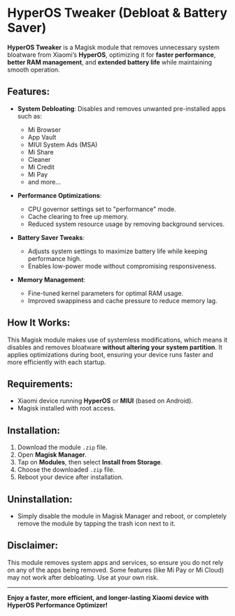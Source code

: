 # HyperOS Tweaker (Debloat & Battery Saver)

**HyperOS Tweaker** is a Magisk module that removes unnecessary system bloatware from Xiaomi’s **HyperOS**, optimizing it for **faster performance**, **better RAM management**, and **extended battery life** while maintaining smooth operation.

## Features:
- **System Debloating**: Disables and removes unwanted pre-installed apps such as:
  - Mi Browser
  - App Vault
  - MIUI System Ads (MSA)
  - Mi Share
  - Cleaner
  - Mi Credit
  - Mi Pay
  - and more...
  
- **Performance Optimizations**:
  - CPU governor settings set to "performance" mode.
  - Cache clearing to free up memory.
  - Reduced system resource usage by removing background services.
  
- **Battery Saver Tweaks**:
  - Adjusts system settings to maximize battery life while keeping performance high.
  - Enables low-power mode without compromising responsiveness.

- **Memory Management**:
  - Fine-tuned kernel parameters for optimal RAM usage.
  - Improved swappiness and cache pressure to reduce memory lag.

## How It Works:
This Magisk module makes use of systemless modifications, which means it disables and removes bloatware **without altering your system partition**. It applies optimizations during boot, ensuring your device runs faster and more efficiently with each startup.

## Requirements:
- Xiaomi device running **HyperOS** or **MIUI** (based on Android).
- Magisk installed with root access.

## Installation:
1. Download the module `.zip` file.
2. Open **Magisk Manager**.
3. Tap on **Modules**, then select **Install from Storage**.
4. Choose the downloaded `.zip` file.
5. Reboot your device after installation.

## Uninstallation:
- Simply disable the module in Magisk Manager and reboot, or completely remove the module by tapping the trash icon next to it.

## Disclaimer:
This module removes system apps and services, so ensure you do not rely on any of the apps being removed. Some features (like Mi Pay or Mi Cloud) may not work after debloating. Use at your own risk.

---

**Enjoy a faster, more efficient, and longer-lasting Xiaomi device with HyperOS Performance Optimizer!**
